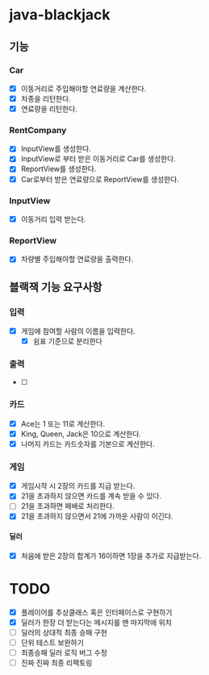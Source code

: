 # java-blackjack

## 기능

### Car
- [X] 이동거리로 주입해야할 연료량을 계산한다.
- [X] 차종을 리턴한다.
- [X] 연료량을 리턴한다.

### RentCompany
- [X] InputView를 생성한다.
- [X] InputView로 부터 받은 이동거리로 Car를 생성한다.
- [X] ReportView를 생성한다.
- [X] Car로부터 받은 연료량으로 ReportView를 생성한다.

### InputView
- [X] 이동거리 입력 받는다.

### ReportView
- [X] 차량별 주입해야할 연료량을 출력한다.


## 블랙잭 기능 요구사항

### 입력
- [x] 게임에 참여할 사람의 이름을 입력한다.
  - [x] 쉼표 기준으로 분리한다

### 출력
- [ ]

### 카드
- [x] Ace는 1 또는 11로 계산한다.
- [x] King, Queen, Jack은 10으로 계산한다.
- [x] 나머지 카드는 카드숫자를 기본으로 계산한다.

### 게임
- [x] 게임시작 시 2장의 카드를 지급 받는다. 
- [x] 21을 초과하지 않으면 카드를 계속 받을 수 있다.
- [ ] 21을 초과하면 패배로 처리한다.
- [x] 21을 초과하지 않으면서 21에 가까운 사람이 이긴다.
#### 딜러
- [x] 처음에 받은 2장의 합계가 16이하면 1장을 추가로 지급받는다. 

# TODO
- [x] 플레이어를 추상클래스 혹은 인터페이스로 구현하기
- [x] 딜러가 한장 더 받는다는 메시지를 맨 마지막에 위치
- [ ] 딜러의 상대적 최종 승패 구현
- [ ] 단위 테스트 보완하기
- [ ] 최종승패 딜러 로직 버그 수정
- [ ] 진짜 진짜 최종 리팩토링
